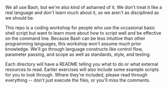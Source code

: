 We all use Bash, but we're also kind of ashamed of it. We don't treat it like a
real language and don't learn much about it, so we aren't as disciplined as we
should be.

This repo is a coding workshop for people who use the occasional basic shell
script but want to learn more about how to script well and be effective on the
command line.  Because Bash can be less intuitive than other programming
languages, this workshop won't assume much prior knowledge. We'll go through
language constructs like control flow, parameter passing, and scope as well as
standards, style, and testing.

Each directory will have a README telling you what to do or what external
resources to read.  Earlier exercises will also include some example scripts for
you to look through.  Where they're included, please read through everything --
don't just execute the files, or you'll miss the comments.
